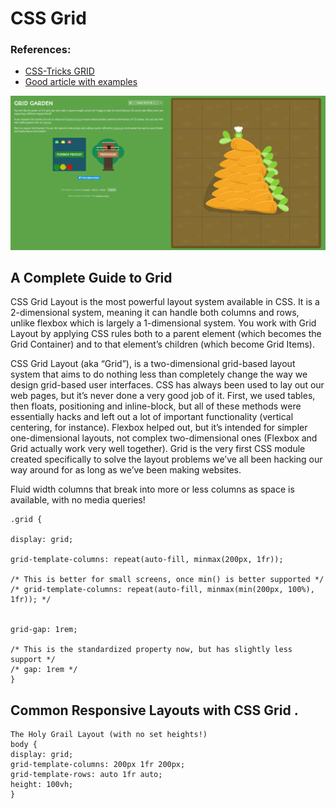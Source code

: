 # **CSS Grid**

### References:
- [CSS-Tricks GRID](https://css-tricks.com/snippets/css/complete-guide-grid/)
- [Good article with examples](https://medium.com/samsung-internet-dev/common-responsive-layouts-with-css-grid-and-some-without-245a862f48df)

![image](img/grid.png)

## **A Complete Guide to Grid**

CSS Grid Layout is the most powerful layout system available in CSS. It is a 2-dimensional system, meaning it can handle both columns and rows, unlike flexbox which is largely a 1-dimensional system. You work with Grid Layout by applying CSS rules both to a parent element (which becomes the Grid Container) and to that element’s children (which become Grid Items).

CSS Grid Layout (aka “Grid”), is a two-dimensional grid-based layout system that aims to do nothing less than completely change the way we design grid-based user interfaces. CSS has always been used to lay out our web pages, but it’s never done a very good job of it. First, we used tables, then floats, positioning and inline-block, but all of these methods were essentially hacks and left out a lot of important functionality (vertical centering, for instance). Flexbox helped out, but it’s intended for simpler one-dimensional layouts, not complex two-dimensional ones (Flexbox and Grid actually work very well together). Grid is the very first CSS module created specifically to solve the layout problems we’ve all been hacking our way around for as long as we’ve been making websites.

Fluid width columns that break into more or less columns as space is available, with no media queries!

    .grid {

    display: grid;

    grid-template-columns: repeat(auto-fill, minmax(200px, 1fr));

    /* This is better for small screens, once min() is better supported */
    /* grid-template-columns: repeat(auto-fill, minmax(min(200px, 100%), 1fr)); */


    grid-gap: 1rem;

    /* This is the standardized property now, but has slightly less support */
    /* gap: 1rem */
    }

## **Common Responsive Layouts with CSS Grid** .

    The Holy Grail Layout (with no set heights!)
    body {
    display: grid;
    grid-template-columns: 200px 1fr 200px;
    grid-template-rows: auto 1fr auto;
    height: 100vh;
    }

